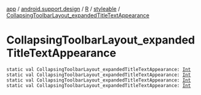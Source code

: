 [app](../../../index.md) / [android.support.design](../../index.md) / [R](../index.md) / [styleable](index.md) / [CollapsingToolbarLayout_expandedTitleTextAppearance](.)

# CollapsingToolbarLayout_expandedTitleTextAppearance

`static val CollapsingToolbarLayout_expandedTitleTextAppearance: `[`Int`](https://kotlinlang.org/api/latest/jvm/stdlib/kotlin/-int/index.html)
`static val CollapsingToolbarLayout_expandedTitleTextAppearance: `[`Int`](https://kotlinlang.org/api/latest/jvm/stdlib/kotlin/-int/index.html)
`static val CollapsingToolbarLayout_expandedTitleTextAppearance: `[`Int`](https://kotlinlang.org/api/latest/jvm/stdlib/kotlin/-int/index.html)
`static val CollapsingToolbarLayout_expandedTitleTextAppearance: `[`Int`](https://kotlinlang.org/api/latest/jvm/stdlib/kotlin/-int/index.html)